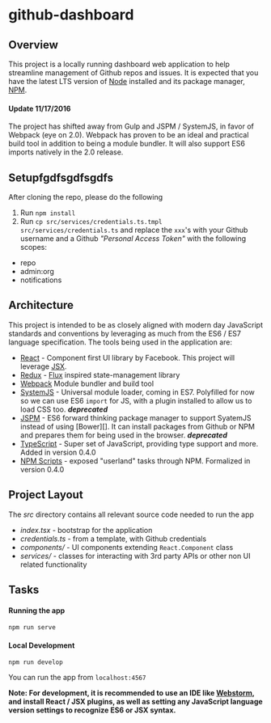 # github-dashboard

## Overview
This project is a locally running dashboard web application to help streamline management of Github repos and issues.
It is expected that you have the latest LTS version of [Node][] installed and its package manager, [NPM][].

#### Update 11/17/2016
The project has shifted away from Gulp and JSPM / SystemJS, in favor of Webpack (eye on 2.0).  Webpack has proven to be
an ideal and practical build tool in addition to being a module bundler.  It will also support ES6 imports natively in
the 2.0 release.

[Node]: https://nodejs.org/
[NPM]: https://www.npmjs.com/

## Setupfgdfsgdfsgdfs
After cloning the repo, please do the following

1. Run `npm install`
2. Run `cp src/services/credentials.ts.tmpl src/services/credentials.ts` and replace the `xxx`'s with your Github username and a Github
_"Personal Access Token"_ with the following scopes:
- repo
- admin:org
- notifications

## Architecture
This project is intended to be as closely aligned with modern day JavaScript standards and conventions by leveraging as
much from the ES6 / ES7 language specification.  The tools being used in the application are:

- [React][] - Component first UI library by Facebook.  This project will leverage [JSX].
- [Redux][] - [Flux][] inspired state-management library
- [Webpack][]  Module bundler and build tool
- [SystemJS][] - Universal module loader, coming in ES7.  Polyfilled for now so we can use ES6 `import` for JS, with
a plugin installed to allow us to load CSS too.  _**deprecated**_
- [JSPM][] - ES6 forward thinking package manager to support SyatemJS instead of using [Bower][].  It can install packages
from Github or NPM and prepares them for being used in the browser. _**deprecated**_
- [TypeScript][] - Super set of JavaScript, providing type support and more.  Added in version 0.4.0
- [NPM Scripts][] - exposed "userland" tasks through NPM.  Formalized in version 0.4.0

[React]: https://facebook.github.io/react/
[JSX]: https://facebook.github.io/react/docs/jsx-in-depth.html
[Webpack]: https://webpack.github.io/
[SystemJS]: https://github.com/systemjs/systemjs
[JSPM]: http://jspm.io/
[Flux]: https://facebook.github.io/flux/
[Redux]: https://github.com/reactjs/redux
[TypeScript]: https://www.typescriptlang.org/
[NPM Scripts]: https://docs.npmjs.com/misc/scripts

## Project Layout
The _src_ directory contains all relevant source code needed to run the app
- _index.tsx_ - bootstrap for the application
- _credentials.ts_ - from a template, with Github credentials
- _components/_ - UI components extending `React.Component` class
- _services/_ - classes for interacting with 3rd party APIs or other non UI related functionality

## Tasks
#### Running the app
`npm run serve`

#### Local Development
`npm run develop`

You can run the app from `localhost:4567`

**Note: For development, it is recommended to use an IDE like [Webstorm][], and install React / JSX plugins, as well
as setting any JavaScript language version settings to recognize ES6 or JSX syntax.**

[Webstorm]: https://www.jetbrains.com/webstorm/